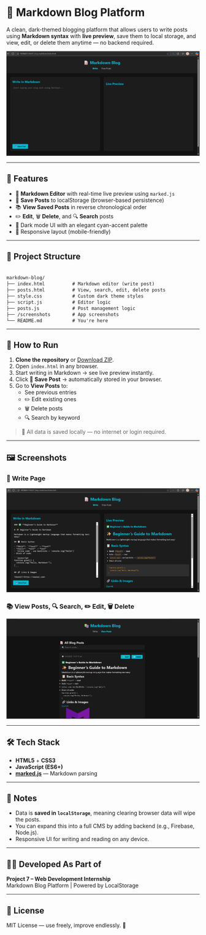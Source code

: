 # 📝 Markdown Blog Platform

A clean, dark-themed blogging platform that allows users to write posts using **Markdown syntax** with **live preview**, save them to local storage, and view, edit, or delete them anytime — no backend required.

![Hero Screenshot](https://github.com/ThiriloseJonesNithish-R/WebDevelopmentInternship/blob/e31904b650933a622d3a061bd52b3a51087c4f45/07_blog-markdown/screenshots/Hero.png)

---

## 📌 Features

- 🧠 **Markdown Editor** with real-time live preview using `marked.js`
- 💾 **Save Posts** to localStorage (browser-based persistence)
- 📚 **View Saved Posts** in reverse chronological order
- ✏️ **Edit**, 🗑️ **Delete**, and 🔍 **Search** posts
- 🌙 Dark mode UI with an elegant cyan-accent palette
- 📱 Responsive layout (mobile-friendly)

---

## 📂 Project Structure

```

markdown-blog/
├── index.html          # Markdown editor (write post)
├── posts.html          # View, search, edit, delete posts
├── style.css           # Custom dark theme styles
├── script.js           # Editor logic
├── posts.js            # Post management logic
├── /screenshots        # App screenshots
└── README.md           # You're here

```

---

## 🚀 How to Run

1. **Clone the repository** or [Download ZIP](#).
2. Open `index.html` in any browser.
3. Start writing in Markdown → see live preview instantly.
4. Click 💾 **Save Post** → automatically stored in your browser.
5. Go to **View Posts** to:
   - See previous entries
   - ✏️ Edit existing ones
   - 🗑️ Delete posts
   - 🔍 Search by keyword

> 📌 All data is saved locally — no internet or login required.

---

## 🖼️ Screenshots

### 📝 Write Page  
![Write Page](https://github.com/ThiriloseJonesNithish-R/WebDevelopmentInternship/blob/e31904b650933a622d3a061bd52b3a51087c4f45/07_blog-markdown/screenshots/WritePage.png)

### 📚 View Posts, 🔍 Search, ✏️ Edit, 🗑️ Delete  
![View Page, Features Page](https://github.com/ThiriloseJonesNithish-R/WebDevelopmentInternship/blob/e31904b650933a622d3a061bd52b3a51087c4f45/07_blog-markdown/screenshots/ViewPage.png)

---

## 🛠️ Tech Stack

- **HTML5** + **CSS3**
- **JavaScript (ES6+)**
- **[marked.js](https://github.com/markedjs/marked)** — Markdown parsing

---

## 📌 Notes

- Data is **saved in `localStorage`**, meaning clearing browser data will wipe the posts.
- You can expand this into a full CMS by adding backend (e.g., Firebase, Node.js).
- Responsive UI for writing and reading on any device.

---

## 🧑‍💻 Developed As Part of

**Project 7 – Web Development Internship**  
Markdown Blog Platform | Powered by LocalStorage

---

## 📃 License

MIT License — use freely, improve endlessly. 🚀
